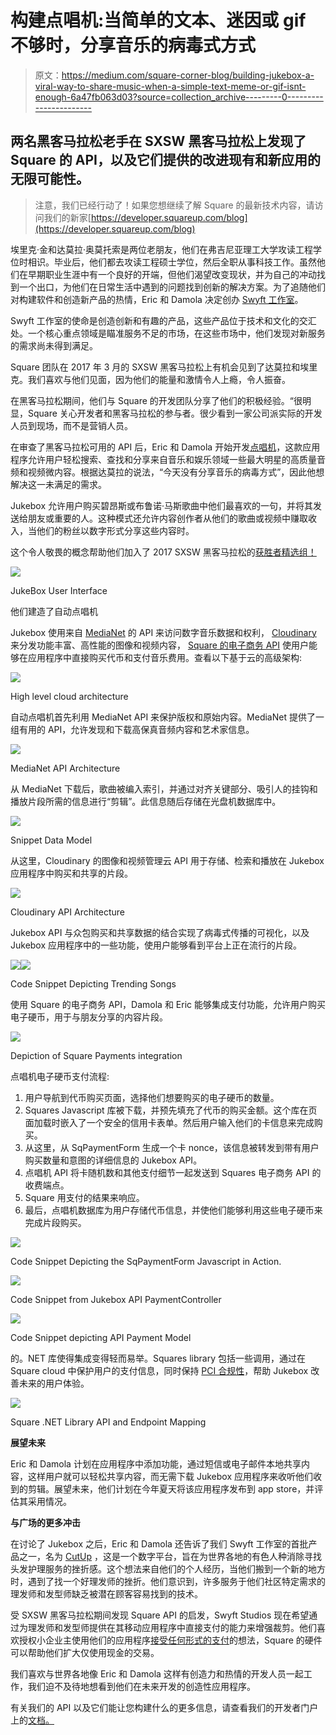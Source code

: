 # 构建点唱机:当简单的文本、迷因或 gif 不够时，分享音乐的病毒式方式

> 原文：<https://medium.com/square-corner-blog/building-jukebox-a-viral-way-to-share-music-when-a-simple-text-meme-or-gif-isnt-enough-6a47fb063d03?source=collection_archive---------0----------------------->

## 两名黑客马拉松老手在 SXSW 黑客马拉松上发现了 Square 的 API，以及它们提供的改进现有和新应用的无限可能性。

> 注意，我们已经行动了！如果您想继续了解 Square 的最新技术内容，请访问我们的新家[https://developer.squareup.com/blog](https://developer.squareup.com/blog)

埃里克·金和达莫拉·奥莫托索是两位老朋友，他们在弗吉尼亚理工大学攻读工程学位时相识。毕业后，他们都去攻读工程硕士学位，然后全职从事科技工作。虽然他们在早期职业生涯中有一个良好的开端，但他们渴望改变现状，并为自己的冲动找到一个出口，为他们在日常生活中遇到的问题找到创新的解决方案。为了追随他们对构建软件和创造新产品的热情，Eric 和 Damola 决定创办 [Swyft 工作室](http://swyftstudios.com/)。

Swyft 工作室的使命是创造创新和有趣的产品，这些产品位于技术和文化的交汇处。一个核心重点领域是瞄准服务不足的市场，在这些市场中，他们发现对新服务的需求尚未得到满足。

Square 团队在 2017 年 3 月的 SXSW 黑客马拉松上有机会见到了达莫拉和埃里克。我们喜欢与他们见面，因为他们的能量和激情令人上瘾，令人振奋。

在黑客马拉松期间，他们与 Square 的开发团队分享了他们的积极经验。“很明显，Square 关心开发者和黑客马拉松的参与者。很少看到一家公司派实际的开发人员到现场，而不是营销人员。

在审查了黑客马拉松可用的 API 后，Eric 和 Damola 开始开发[点唱机](http://getjukebox.co/)，这款应用程序允许用户轻松搜索、查找和分享来自音乐和娱乐领域一些最大明星的高质量音频和视频微内容。根据达莫拉的说法，“今天没有分享音乐的病毒方式”，因此他想解决这一未满足的需求。

Jukebox 允许用户购买碧昂斯或布鲁诺·马斯歌曲中他们最喜欢的一句，并将其发送给朋友或重要的人。这种模式还允许内容创作者从他们的歌曲或视频中赚取收入，当他们的粉丝以数字形式分享这些内容时。

这个令人敬畏的概念帮助他们加入了 2017 SXSW 黑客马拉松的[获胜者精选组！](https://sxswhackathon.devpost.com/submissions)

![](img/79361ebe70bb3ff1954fc3c1dace0028.png)

JukeBox User Interface

他们建造了自动点唱机

Jukebox 使用来自 [MediaNet](https://www.mndigital.com/) 的 API 来访问数字音乐数据和权利， [Cloudinary](http://cloudinary.com/) 来分发功能丰富、高性能的图像和视频内容， [Square 的电子商务 API](http://www.squareup.com/developers) 使用户能够在应用程序中直接购买代币和支付音乐费用。查看以下基于云的高级架构:

![](img/a6d3eaef6e4ff9c5112e25cae4bd02a0.png)

High level cloud architecture

自动点唱机首先利用 MediaNet API 来保护版权和原始内容。MediaNet 提供了一组有用的 API，允许发现和下载高保真音频内容和艺术家信息。

![](img/e95f894b79d07c8c9d1912fa49819255.png)

MediaNet API Architecture

从 MediaNet 下载后，歌曲被编入索引，并通过对齐关键部分、吸引人的挂钩和播放片段所需的信息进行“剪辑”。此信息随后存储在光盘机数据库中。

![](img/4d63719cf6b53dc37ab863415667d0d4.png)

Snippet Data Model

从这里，Cloudinary 的图像和视频管理云 API 用于存储、检索和播放在 Jukebox 应用程序中购买和共享的片段。

![](img/0f401972f22c0dd8c49a9f41eed5fde9.png)

Cloudinary API Architecture

Jukebox API 与众包购买和共享数据的结合实现了病毒式传播的可视化，以及 Jukebox 应用程序中的一些功能，使用户能够看到平台上正在流行的片段。

![](img/eb831c7d43a5f234c4d531ce3169bfc1.png)![](img/98cba4be054d1fa99273c6bf5e232c0b.png)

Code Snippet Depicting Trending Songs

使用 Square 的电子商务 API，Damola 和 Eric 能够集成支付功能，允许用户购买电子硬币，用于与朋友分享的内容片段。

![](img/28fb30d8749a8f26bbd64c2ca2f3b715.png)

Depiction of Square Payments integration

点唱机电子硬币支付流程:

1.  用户导航到代币购买页面，选择他们想要购买的电子硬币的数量。
2.  Squares Javascript 库被下载，并预先填充了代币的购买金额。这个库在页面加载时嵌入了一个安全的信用卡表单。然后用户输入他们的卡信息来完成购买。
3.  从这里，从 SqPaymentForm 生成一个卡 nonce，该信息被转发到带有用户购买数量和意图的详细信息的 Jukebox API。
4.  点唱机 API 将卡随机数和其他支付细节一起发送到 Squares 电子商务 API 的收费端点。
5.  Square 用支付的结果来响应。
6.  最后，点唱机数据库为用户存储代币信息，并使他们能够利用这些电子硬币来完成片段购买。

![](img/64edf84fcebf538deaf2ba6c53ce9b09.png)

Code Snippet Depicting the SqPaymentForm Javascript in Action.

![](img/e5a3de738369c8aed8ad3c86a29b9897.png)

Code Snippet from Jukebox API PaymentController

![](img/6a90b273d71ce8b3e387dcc76cdcf89e.png)

Code Snippet depicting API Payment Model

的。NET 库使得集成变得轻而易举。Squares library 包括一些调用，通过在 Square cloud 中保护用户的支付信息，同时保持 [PCI 合规性](https://squareup.com/guides/pci-compliance)，帮助 Jukebox 改善未来的用户体验。

![](img/342f38f246d8942ce69a287abe50def8.png)

Square .NET Library API and Endpoint Mapping

**展望未来**

Eric 和 Damola 计划在应用程序中添加功能，通过短信或电子邮件本地共享内容，这样用户就可以轻松共享内容，而无需下载 Jukebox 应用程序来收听他们收到的剪辑。展望未来，他们计划在今年夏天将该应用程序发布到 app store，并评估其采用情况。

**与广场的更多冲击**

在讨论了 Jukebox 之后，Eric 和 Damola 还告诉了我们 Swyft 工作室的首批产品之一，名为 [CutUp](http://getcutup.com/) ，这是一个数字平台，旨在为世界各地的有色人种消除寻找头发护理服务的挫折感。这个想法来自他们的个人经历，当他们搬到一个新的地方时，遇到了找一个好理发师的挫折。他们意识到，许多服务于他们社区特定需求的理发师和发型师缺乏被潜在顾客容易找到的技术。

受 SXSW 黑客马拉松期间发现 Square API 的启发，Swyft Studios 现在希望通过为理发师和发型师提供在其移动应用程序中直接支付的能力来增强裁剪。他们喜欢授权小企业主使用他们的应用程序[接受任何形式的支付](https://squareup.com/pos/payments)的想法，Square 的硬件可以帮助他们扩大仅使用现金的交易。

我们喜欢与世界各地像 Eric 和 Damola 这样有创造力和热情的开发人员一起工作，我们迫不及待地想看到他们在未来开发的创造性应用程序。

有关我们的 API 以及它们能让您构建什么的更多信息，请查看我们的开发者门户上的[文档。](https://docs.connect.squareup.com/)